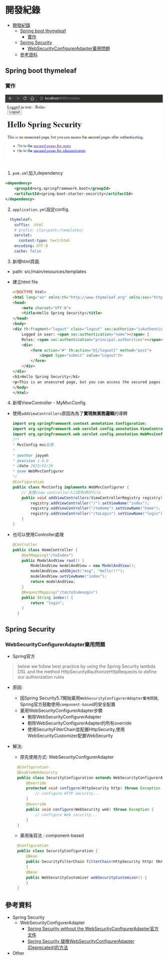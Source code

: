 # 開發紀錄

- [開發紀錄](#開發紀錄)
  - [Spring boot thymeleaf](#spring-boot-thymeleaf)
    - [實作](#實作)
  - [Spring Security](#spring-security)
    - [WebSecurityConfigurerAdapter棄用問題](#websecurityconfigureradapter棄用問題)
  - [參考資料](#參考資料)

## Spring boot thymeleaf

### 實作

![spring_boot_thymeleaf_1](../../../src/img/backend/java/spring/devlog/spring_boot_thymeleaf_1.png)  

1. ```pom.xml```加入dependency

  ```xml
  <dependency>
      <groupId>org.springframework.boot</groupId>
      <artifactId>spring-boot-starter-security</artifactId>
  </dependency>
  ```

2. ```application.yml```設定config.

  ```yml
    thymeleaf:
      suffix: .html
      # prefix: classpath:/templates/
      servlet:
        content-type: text/html
      encoding: UTF-8
      cache: false
  ```

3. 新增html頁面.

- path: src/main/resources/templates
- 建立html file

  ```html
  <!DOCTYPE html>
  <html lang="en" xmlns:th="http://www.thymeleaf.org" xmlns:sec="http://www.w3.org/1999/xhtml">
  <head>
      <meta charset="UTF-8">
      <title>Hello Spring Security</title>
  </head>
  <body>
  <div th:fragment="logout" class="logout" sec:authorize="isAuthenticated()">
      Logged in user: <span sec:authentication="name"></span> |
      Roles: <span sec:authentication="principal.authorities"></span>
      <div>
          <form action="#" th:action="@{/logout}" method="post">
              <input type="submit" value="Logout"/>
          </form>
      </div>
  </div>
  <h1>Hello Spring Security</h1>
  <p>This is an unsecured page, but you can access the secured pages after authenticating.</p>
  </body>
  </html>
  ```

4. 新增ViewController - MyMvcConfig

  - 使用```addViewControllers```原因為為了**實現無業務邏輯**的導轉

    ```java
    import org.springframework.context.annotation.Configuration;
    import org.springframework.web.servlet.config.annotation.ViewControllerRegistry;
    import org.springframework.web.servlet.config.annotation.WebMvcConfigurer;
    /**
    * MvcConfig-mvc配置.
    *
    * @author jayyeh
    * @version 1.0.0
    * @date 2023/01/20
    * @see WebMvcConfigurer
    */
    @Configuration
    public class MvcConfig implements WebMvcConfigurer {
        // 配置view controller入口即對應的file
        public void addViewControllers(ViewControllerRegistry registry) {
            registry.addViewController("/").setViewName("index");
            registry.addViewController("/toHome").setViewName("home");
            registry.addViewController("/toLogin").setViewName("login");
        }
    }
    ```

  - 也可以使用Controller處理
  
    ```java
    @Controller
    public class HomeController {
        @GetMapping("/toIndex")
        public ModelAndView root() {
            ModelAndView modelAndView = new ModelAndView();
            modelAndView.addObject("msg", "Hello!!!");
            modelAndView.setViewName("index");
            return modelAndView;
        }
        @RequestMapping("/toLtoIndexogin")
        public String index() {
            return "login";
        }
      }
    ```

## Spring Security

### WebSecurityConfigurerAdapter棄用問題

- Spring官方

> below we follow best practice by using the Spring Security lambda DSL and the method HttpSecurity#authorizeHttpRequests to define our authorization rules

- 原因:
  - 因Spring Security5.7開始棄用```WebSecurityConfigurerAdapter棄用問題```, Spring官方鼓勵使用```component-based```的安全配置
  - 棄用WebSecurityConfigurerAdapter步驟
    - 刪除WebSecurityConfigurerAdapter
    - 刪除WebSecurityConfigurerAdapter的所有override
    - 使用SecurityFilterChain並配置HttpSecurity,使用WebSecurityCustomizer配置WebSecurity

- 解法:
  - 原先使用方式: WebSecurityConfigurerAdapter
  
  ```java
    @Configuration
    @EnableWebSecurity
    public class SecurityConfiguration extends WebSecurityConfigurerAdapter {
        @Override
        protected void configure(HttpSecurity http) throws Exception {
            // configure HTTP security...
        }
        @Override
        public void configure(WebSecurity web) throws Exception {
            // configure Web security...
        }      
    }
  ```

  - 棄用後寫法 : component-based
  
  ```java
    @Configuration
    public class SecurityConfiguration {
        @Bean
        public SecurityFilterChain filterChain(HttpSecurity http) throws Exception {
        }
        @Bean
        public WebSecurityCustomizer webSecurityCustomizer() {
        }
    }
  ```

## 參考資料

- Spring Security
  - WebSecurityConfigurerAdapter
    - [Spring Security without the WebSecurityConfigurerAdapter官方文件](https://spring.io/blog/2022/02/21/spring-security-without-the-websecurityconfigureradapter)
    - [Spring Security 替换WebSecurityConfigurerAdapter (Deprecated)的方法](https://blog.csdn.net/allway2/article/details/127781632)
- Other
